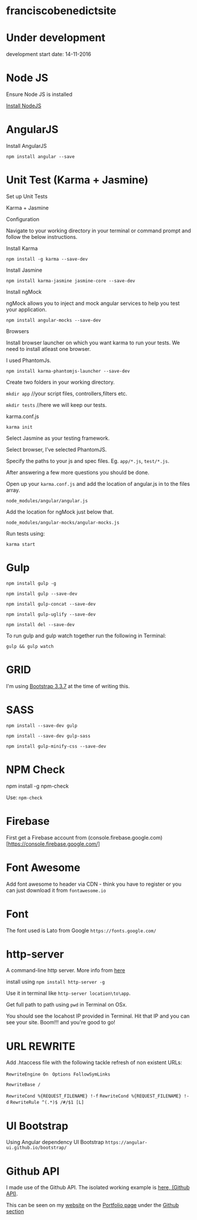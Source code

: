 # franciscobenedictsite

# Under development
development start date: 14-11-2016


# Node JS
Ensure Node JS is installed

[Install NodeJS](https://nodejs.org/download/)


# AngularJS
Install AngularJS

`npm install angular --save`


# Unit Test (Karma + Jasmine)
Set up Unit Tests

Karma + Jasmine


Configuration

Navigate to your working directory in your terminal or command prompt and follow the below instructions.


Install Karma

`npm install -g karma --save-dev`


Install Jasmine

`npm install karma-jasmine jasmine-core --save-dev`


Install ngMock

ngMock allows you to inject and mock angular services to help you test your application.

`npm install angular-mocks --save-dev`


Browsers

Install browser launcher on which you want karma to run your tests. We need to install atleast one browser. 

I used PhantomJs.

`npm install karma-phantomjs-launcher --save-dev`


Create two folders in  your working directory.

`mkdir app` //your script files, controllers,filters etc.

`mkdir tests` //here we will keep our tests.


karma.conf.js

`karma init`

Select Jasmine as your testing framework.

Select browser, I’ve selected PhantomJS.

Specify the paths to your js and spec files. Eg. `app/*.js`, `test/*.js`.

After answering a few more questions you should be done.

Open up your `karma.conf.js` and add the location of angular.js in to the files array.

`node_modules/angular/angular.js`

Add the location for ngMock just below that.

`node_modules/angular-mocks/angular-mocks.js`


Run tests using:

`karma start`


# Gulp
`npm install gulp -g`

`npm install gulp --save-dev`

`npm install gulp-concat --save-dev`

`npm install gulp-uglify --save-dev`

`npm install del --save-dev`

To run gulp and gulp watch together run the following in Terminal: 

`gulp && gulp watch`

# GRID

I'm using [Bootstrap 3.3.7](http://getbootstrap.com/) at the time of writing this.


# SASS
`npm install --save-dev gulp`

`npm install --save-dev gulp-sass`

`npm install gulp-minify-css --save-dev`


# NPM Check

npm install -g npm-check

Use: `npm-check`


# Firebase

First get a Firebase account from (console.firebase.google.com)[https://console.firebase.google.com/]


# Font Awesome

Add font awesome to header via CDN - think you have to register or you can just download it from `fontawesome.io`


# Font

The font used is Lato from Google `https://fonts.google.com/`


# http-server

A command-line http server. More info from [here](https://github.com/indexzero/http-server)

install using `npm install http-server -g`

Use it in terminal like `http-server location\to\app`.

Get full path to path using `pwd` in Terminal on OSx.

You should see the locahost IP provided in Terminal. Hit that IP and you can see your site. Boom!!! and you're good to go!


# URL REWRITE

Add .htaccess file with the following tackle refresh of non existent URLs:

`RewriteEngine On `
`Options FollowSymLinks`

`RewriteBase /`

`RewriteCond %{REQUEST_FILENAME} !-f`
`RewriteCond %{REQUEST_FILENAME} !-d`
`RewriteRule ^(.*)$ /#/$1 [L]`


# UI Bootstrap

Using Angular dependency UI Bootstrap `https://angular-ui.github.io/bootstrap/`


# Github API

I made use of the Github API. The isolated working example is [here, (Github API)](https://github.com/franciscobenedict/github-api).

This can be seen on my [website](http://www.franciscobenedict.com/portfolio) on the [Portfolio page](http://www.franciscobenedict.com/portfolio) under the [Github section](http://www.franciscobenedict.com/portfolio)